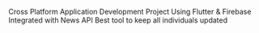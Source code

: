 Cross Platform Application Development Project
Using Flutter & Firebase
Integrated with News API
Best tool to keep all individuals updated
